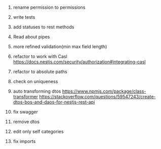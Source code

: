1. rename permission to permissions
2. write tests
3. add statuses to rest methods
4. Read about pipes
5. more refined validation(min max field length)
6. refactor to work with Casl https://docs.nestjs.com/security/authorization#integrating-casl

7. refactor to absolute paths
8. check on uniqueness
9. auto transforming dtos
https://www.npmjs.com/package/class-transformer
https://stackoverflow.com/questions/59547243/create-dtos-bos-and-daos-for-nestjs-rest-api
10. fix swagger
11. remove dtos
12. edit only self categories
13. fix imports